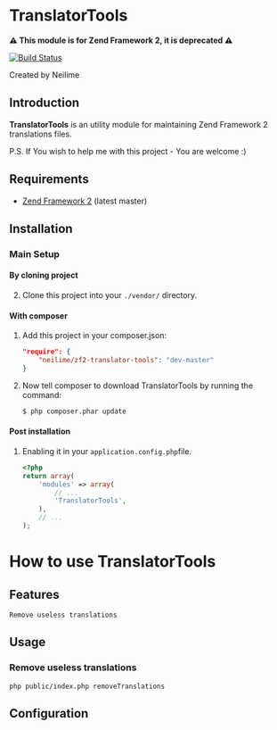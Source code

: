 TranslatorTools
=======

__⚠️ This module is for Zend Framework 2, it is deprecated ⚠️__ 

[![Build Status](https://travis-ci.org/neilime/zf2-translator-tools.png?branch=master)](https://travis-ci.org/neilime/zf2-translator-tools)

Created by Neilime

Introduction
------------

__TranslatorTools__ is an utility module for maintaining Zend Framework 2 translations files.

P.S. If You wish to help me with this project - You are welcome :)

Requirements
------------

* [Zend Framework 2](https://github.com/zendframework/zf2) (latest master)

Installation
------------

### Main Setup

#### By cloning project

2. Clone this project into your `./vendor/` directory.

#### With composer

1. Add this project in your composer.json:

    ```json
    "require": {
        "neilime/zf2-translator-tools": "dev-master"
    }
    ```
2. Now tell composer to download TranslatorTools by running the command:

    ```bash
    $ php composer.phar update
    ```

#### Post installation

1. Enabling it in your `application.config.php`file.

    ```php
    <?php
    return array(
        'modules' => array(
            // ...
            'TranslatorTools',
        ),
        // ...
    );
    ```
    
# How to use __TranslatorTools__

## Features

    Remove useless translations

## Usage

### Remove useless translations

    php public/index.php removeTranslations

## Configuration  
